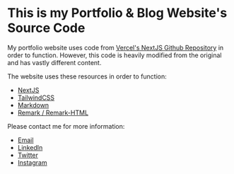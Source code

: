# This is my Portfolio & Blog Website's Source Code

My portfolio website uses code from [Vercel's NextJS Github Repository](https://github.com/vercel/next.js/) in order to function. However, this code is heavily modified from the original and has vastly different content. 

The website uses these resources in order to function:
 - [NextJS](https://nextjs.org/)
 - [TailwindCSS](https://tailwindcss.com/)
 - [Markdown](https://daringfireball.net/projects/markdown/)
 - [Remark / Remark-HTML](https://remark.js.org/)

Please contact me for more information:
 - [Email](mailto:namanarora@mail.com)
 - [LinkedIn](https://www.linkedin.com/in/namarora)
 - [Twitter](https://twitter.com/RealNamanArora)
 - [Instagram](https://instagram.com/namarora)
